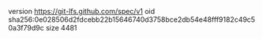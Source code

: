version https://git-lfs.github.com/spec/v1
oid sha256:0e028506d2fdcebb22b15646740d3758bce2db54e48fff9182c49c50a3f79d9c
size 4481
